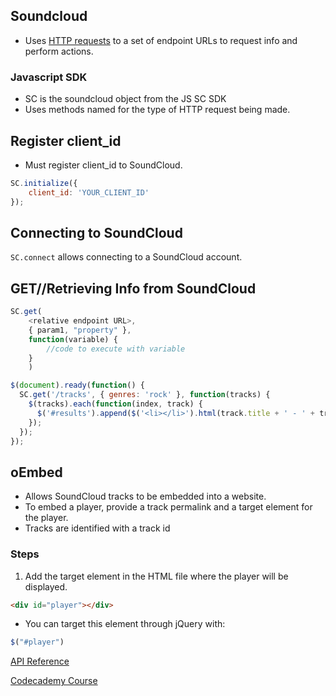 ## Soundcloud

* Uses [HTTP requests](web-dev.md#HTTP-Requests) to a set of endpoint URLs to request info and perform actions.

### Javascript SDK

* SC is the soundcloud object from the JS SC SDK
* Uses methods named for the type of HTTP request being made.

## Register client_id
* Must register client_id to SoundCloud.
```js
SC.initialize({
    client_id: 'YOUR_CLIENT_ID'
});
```

## Connecting to SoundCloud
`SC.connect` allows connecting to a SoundCloud account.

## GET//Retrieving Info from SoundCloud
```js
SC.get(
    <relative endpoint URL>,
    { param1, "property" },
    function(variable) {
        //code to execute with variable
    }
    )
```

```js
$(document).ready(function() {
  SC.get('/tracks', { genres: 'rock' }, function(tracks) {
    $(tracks).each(function(index, track) {
      $('#results').append($('<li></li>').html(track.title + ' - ' + track.genre));
    });
  });
});
```

## oEmbed

* Allows SoundCloud tracks to be embedded into a website.
* To embed a player, provide a track permalink and a target element for the player.
* Tracks are identified with a track id

### Steps
1. Add the target element in the HTML file where the player will be displayed.
```html
<div id="player"></div>
```
* You can target this element through jQuery with:
```js
$("#player")
```


[API Reference](https://developers.soundcloud.com/docs/api/html5-widget#api)

[Codecademy Course](https://www.codecademy.com/courses/javascript-intermediate-en-txGOj/0/1)